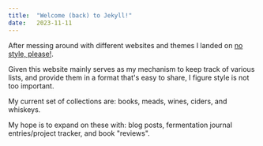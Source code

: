 ```yaml
---
title:  "Welcome (back) to Jekyll!"
date:   2023-11-11
---
```


After messing around with different websites and themes I landed on
[no style, please!](https://riggraz.dev/no-style-please/).

Given this website mainly serves as my mechanism to keep track of various lists,
and provide them in a format that's easy to share, I figure style is not too important.

My current set of collections are:
books,
meads,
wines,
ciders,
and whiskeys.

My hope is to expand on these with:
blog posts,
fermentation journal entries/project tracker,
and book "reviews".
